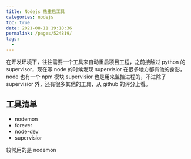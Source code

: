 ```yaml
---
title: Nodejs 热重启工具
categories: nodejs
toc: true
date: 2021-08-11 19:18:36
permalink: /pages/524819/
tags: 
  - 
---
```




在开发环境下，往往需要一个工具来自动重启项目工程，之前接触过 python 的 supervisor，现在写 node 的时候发现 supervisior 在很多地方都有他的身影，node 也有一个 npm 模块 supervisior 也是用来监控进程的，不过除了 supervisior 外，还有很多其他的工具，从 github 的评分上看。



## 工具清单

- nodemon
- forever
- node-dev
- supervisior

较常用的是 nodemon

